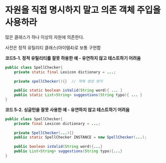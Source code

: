 # 자원을 직접 명시하지 말고 의존 객체 주입을 사용하라

많은 클래스가 하나 이상의 자원에 의존한다.

사전은 정적 유틸리티 클래스(아이템4)로 보통 구현함

**코드5-1. 정적 유틸리티를 잘못 하용한 예 - 유연하지 않고 테스트하기 어려움**
```java
public class SpellChecker{
    private static final Lexicon dictionary = ...;
    
    private spellChecker(){}  // 객체 생성 방지
    
    public static boolean isValid(String word){ ... }
    public static List<String> suggestions(String typo){ ... }
}
```

**코드 5-2. 싱글턴을 잘못 사용한 예 - 유연하지 않고 테스트하기 어려움**
```java
public class SpellChecker{
    private final Lexicon dictionary = ...;
    
    private SpellChecker(...){}
    public static SpellChecker INSTANCE = new SpellChecker(...);
    
    public boolean isValid(String word){...}
    public List<String> suggestions(String typo){...}
}
```